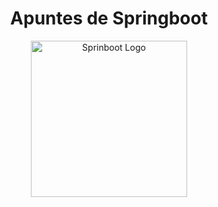 <div align="center">
<h1>Apuntes de Springboot</h1>
</div>

<p align="center">
  <a href="https://start.spring.io/" target="blank"><img src="/logo_springboot.png" width="250"  alt="Sprinboot Logo" />
  </a>
</p>